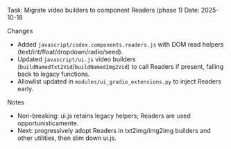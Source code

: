 Task: Migrate video builders to component Readers (phase 1)
Date: 2025-10-18

Changes
- Added `javascript/codex.components.readers.js` with DOM read helpers (text/int/float/dropdown/radio/seed).
- Updated `javascript/ui.js` video builders (`buildNamedTxt2Vid`/`buildNamedImg2Vid`) to call Readers if present, falling back to legacy functions.
- Allowlist updated in `modules/ui_gradio_extensions.py` to inject Readers early.

Notes
- Non-breaking: ui.js retains legacy helpers; Readers are used opportunisticamente.
- Next: progressively adopt Readers in txt2img/img2img builders and other utilities, then slim down ui.js.

